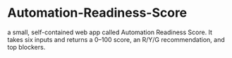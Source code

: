 # Automation-Readiness-Score
a small, self-contained web app called Automation Readiness Score. It takes six inputs and returns a 0–100 score, an R/Y/G recommendation, and top blockers.
